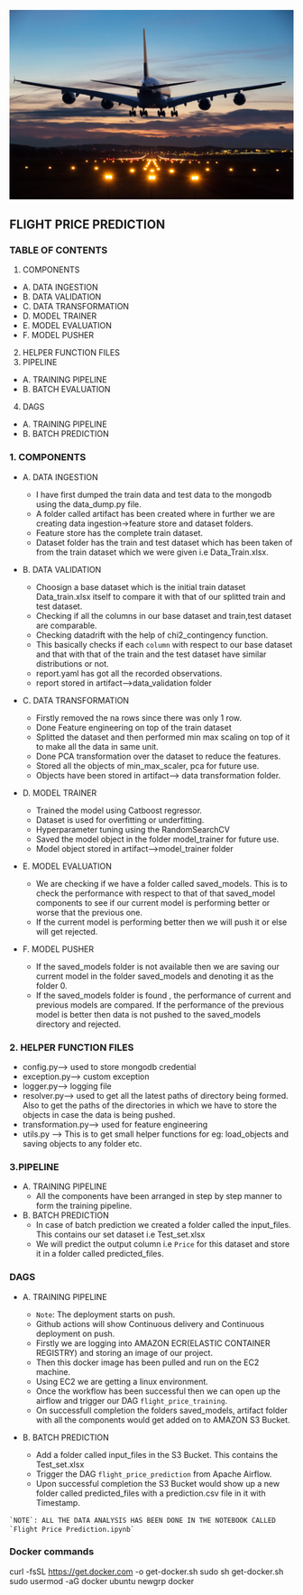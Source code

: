 ![Flight Price Prediction](Night-Landing.jpg)

## FLIGHT PRICE PREDICTION

### TABLE OF CONTENTS
1. COMPONENTS
 - A. DATA INGESTION
 - B. DATA VALIDATION
 - C. DATA TRANSFORMATION
 - D. MODEL TRAINER
 - E. MODEL EVALUATION
 - F. MODEL PUSHER
2. HELPER FUNCTION FILES
3. PIPELINE
 - A. TRAINING PIPELINE
 - B. BATCH EVALUATION
4. DAGS
 - A. TRAINING PIPELINE
 - B. BATCH PREDICTION


### 1. COMPONENTS
 - A. DATA INGESTION
   - I have first dumped the train data and test data to the mongodb using the data_dump.py file. 
   - A folder called artifact has been created where in further we are creating data ingestion->feature store and dataset folders.
   - Feature store has the complete train dataset.
   - Dataset folder has the train and test dataset which has been taken of from the train dataset which we were given i.e Data_Train.xlsx.

 - B. DATA VALIDATION
   - Choosign a base dataset which is the initial train dataset Data_train.xlsx itself to compare it with that of our splitted train and test dataset.
   - Checking if all the columns in our base dataset and train,test dataset are comparable.
   - Checking datadrift with the help of chi2_contingency function.
   - This basically checks if each `column` with respect to our base dataset and that with that of the train and the test dataset have similar distributions or not. 
   - report.yaml has got all the recorded observations.
   - report stored in artifact-->data_validation folder

 - C. DATA TRANSFORMATION
   - Firstly removed the na rows since there was only 1 row.
   - Done Feature engineering on top of the train dataset
   - Splitted the dataset and then performed min max scaling on top of it to make all the data in same unit.
   - Done PCA transformation over the dataset to reduce the features.
   - Stored all the objects of min_max_scaler, pca for future use.
   - Objects have been stored in artifact--> data transformation folder.

 - D. MODEL TRAINER
   - Trained the model using Catboost regressor.
   - Dataset is used for overfitting or underfitting.
   - Hyperparameter tuning using the RandomSearchCV
   - Saved the model object in the folder model_trainer for future use.
   - Model object stored in artifact-->model_trainer folder

 - E. MODEL EVALUATION
   - We are checking if we have a folder called saved_models. This is to check the performance with respect to 
   that of that saved_model components to see if our current model is performing better or worse that the previous one.
   - If the current model is performing better then we will push it or else will get rejected.
   

 - F. MODEL PUSHER
   - If the saved_models folder is not available then we are saving our current model in the folder saved_models and denoting
   it as the folder 0.
   - If the saved_models folder is found , the performance of current and previous models are compared. If the performance of the 
   previous model is better then data is not pushed to the saved_models directory and rejected.


### 2. HELPER FUNCTION FILES
   - config.py--> used to store mongodb credential
   - exception.py--> custom exception
   - logger.py--> logging file
   - resolver.py--> used to get all the latest paths of directory being formed. Also to get the paths of the directories in which
   we have to store the objects in case the data is being pushed.
   - transformation.py--> used for feature engineering
   - utils.py --> This is to get small helper functions for eg: load_objects and saving objects to any folder etc.

### 3.PIPELINE
  - A. TRAINING PIPELINE
    - All the components have been arranged in step by step manner to form the training pipeline.
  - B. BATCH PREDICTION
    - In case of batch prediction we created a folder called the input_files. This contains our set dataset i.e Test_set.xlsx
    - We will predict the output column i.e `Price` for this dataset and store it in a folder called predicted_files.

### DAGS
   - A. TRAINING PIPELINE
     - `Note`: The deployment starts on push.
     - Github actions will show Continuous delivery and Continuous deployment on push.
     - Firstly we are logging into AMAZON ECR(ELASTIC CONTAINER REGISTRY) and storing an image of our project. 
     - Then this docker image has been pulled and run on the EC2 machine.
     - Using EC2 we are getting a linux environment.
     - Once the workflow has been successful then we can open up the airflow and trigger our DAG `flight_price_training`.
     - On successfull completion the folders saved_models, artifact folder with all the components would get added on to 
     AMAZON S3 Bucket.

   - B. BATCH PREDICTION
     - Add a folder called input_files in the S3 Bucket. This contains the Test_set.xlsx
     - Trigger the DAG `flight_price_prediction` from Apache Airflow.
     - Upon successful completion the S3 Bucket would show up a new folder called predicted_files with a prediction.csv file in it
    with Timestamp.

    `NOTE`: ALL THE DATA ANALYSIS HAS BEEN DONE IN THE NOTEBOOK CALLED `Flight Price Prediction.ipynb`


### Docker commands
curl -fsSL https://get.docker.com -o get-docker.sh
sudo sh get-docker.sh
sudo usermod -aG docker ubuntu
newgrp docker

